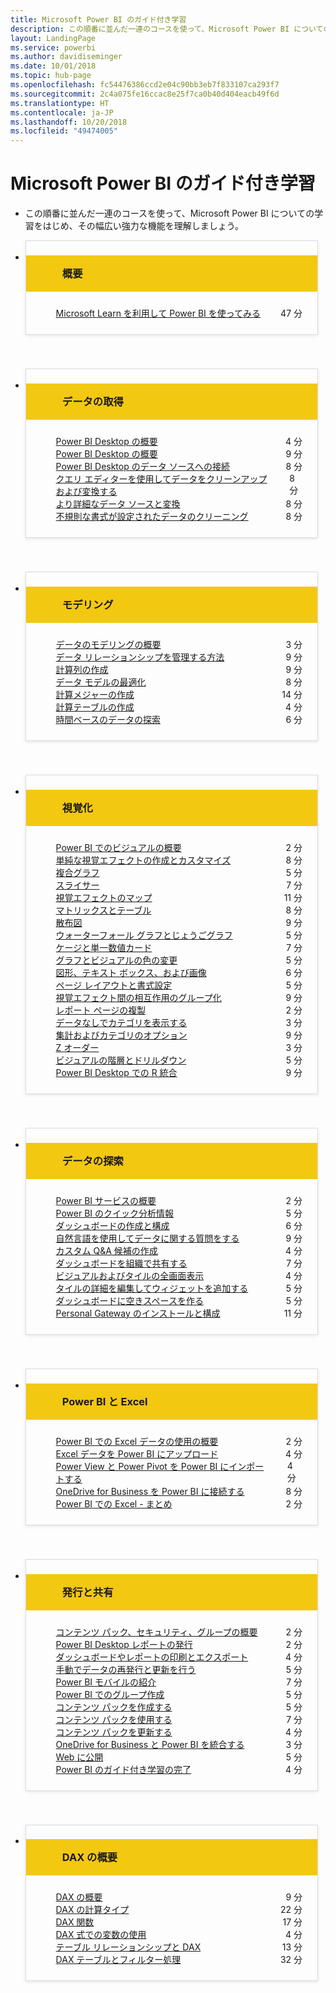 ```yaml
---
title: Microsoft Power BI のガイド付き学習
description: この順番に並んだ一連のコースを使って、Microsoft Power BI についての学習をはじめ、その幅広い強力な機能を理解しましょう。
layout: LandingPage
ms.service: powerbi
ms.author: davidiseminger
ms.date: 10/01/2018
ms.topic: hub-page
ms.openlocfilehash: fc54476386ccd2e04c90bb3eb7f833107ca293f7
ms.sourcegitcommit: 2c4a075fe16ccac8e25f7ca0b40d404eacb49f6d
ms.translationtype: HT
ms.contentlocale: ja-JP
ms.lasthandoff: 10/20/2018
ms.locfileid: "49474005"
---
```

<div id="main" class="v2">
    <div class="container">
        <h1>Microsoft Power BI のガイド付き学習</h1>
        <ul id="databases" class="cardsL panelContent" style="display: block; margin: 0px;">
          <li class="fullSpan">
              <div class="container intro">
                  <p>この順番に並んだ一連のコースを使って、Microsoft Power BI についての学習をはじめ、その幅広い強力な機能を理解しましょう。</p>
              </div>
          </li>
          <li>
            <div class="cardSize">
                <div class="cardPadding">
                  <div class="card" style="padding: 0 12px 54px 0;">
                      <div class="cardText" style="box-shadow: 0 2px 5px #e8e8e8; border: 1px solid #dbdbdb;">
                          <h3 class="bgdAccent1" style="padding: 8px; display: flex; background: #f2c811; font-weight: bold; border-bottom: 0; margin-bottom: 0; line-height: 42px">
                            <div class="cardImageOuter" style="margin: 0 8px 0 10px;">
                              <div class="cardImage" style="width: 32px;">
                                <img src="media/logo_power-bi.svg" alt="" data-linktype="absolute-path" class="x-hidden-focus" style="position: relative; top: 6px;">
                              </div>
                            </div>
概要 </h3>
                          <ul class="noBullet" style="margin: 24px;">
                              <li style="display: flex; justify-content: space-between;">
                                <a class="barLink" href="https://docs.microsoft.com/learn/paths/create-use-analytics-reports-power-bi/">Microsoft Learn を利用して Power BI を使ってみる</a>
                                <span style="margin-left: 32px; align-self: center;">47 分</span>
                              </li>                              
                          </ul>
                      </div>
                    </div>
                </div>
            </div>
          </li>
          <li>
            <div class="cardSize">
                <div class="cardPadding">
                  <div class="card" style="padding: 0 12px 54px 0;">
                      <div class="cardText" style="box-shadow: 0 2px 5px #e8e8e8; border: 1px solid #dbdbdb;">
                          <h3 class="bgdAccent1" style="padding: 8px; display: flex; background: #f2c811; font-weight: bold; border-bottom: 0; margin-bottom: 0; line-height: 42px">
                            <div class="cardImageOuter" style="margin: 0 8px 0 10px;">
                              <div class="cardImage" style="width: 32px;">
                                <img src="media/pbi-getting-data.svg" alt="" data-linktype="absolute-path" class="x-hidden-focus" style="position: relative; top: 6px;">
                              </div>
                            </div>
データの取得 </h3>
                          <ul class="noBullet" style="margin: 24px;">
                              <li style="display: flex; justify-content: space-between;">
                                <a class="barLink" href="gettingdata.yml?tutorial-step=1">Power BI Desktop の概要</a>
                                <span style="margin-left: 32px; align-self: center;">4 分</span>
                              </li>
                              <li style="display: flex; justify-content: space-between;">
                                <a class="barLink" href="gettingdata.yml?tutorial-step=2">Power BI Desktop の概要</a>
                                <span style="margin-left: 32px; align-self: center;">9 分</span>
                              </li>
                              <li style="display: flex; justify-content: space-between;">
                                <a class="barLink" href="gettingdata.yml?tutorial-step=3">Power BI Desktop のデータ ソースへの接続</a>
                                <span style="margin-left: 32px; align-self: center;">8 分</span>
                              </li>
                              <li style="display: flex; justify-content: space-between;">
                                <a class="barLink" href="gettingdata.yml?tutorial-step=4">クエリ エディターを使用してデータをクリーンアップおよび変換する</a>
                                <span style="margin-left: 32px; align-self: center;">8 分</span>
                              </li>
                              <li style="display: flex; justify-content: space-between;">
                                <a class="barLink" href="gettingdata.yml?tutorial-step=5">より詳細なデータ ソースと変換</a>
                                <span style="margin-left: 32px; align-self: center;">8 分</span>
                              </li>
                              <li style="display: flex; justify-content: space-between;">
                                <a class="barLink" href="gettingdata.yml?tutorial-step=6">不規則な書式が設定されたデータのクリーニング</a>
                                <span style="margin-left: 32px; align-self: center;">8 分</span>
                              </li>
                          </ul>
                      </div>
                    </div>
                </div>
            </div>
          </li>
          <li>
            <div class="cardSize">
                <div class="cardPadding">
                  <div class="card" style="padding: 0 12px 54px 0;">
                      <div class="cardText" style="box-shadow: 0 2px 5px #e8e8e8; border: 1px solid #dbdbdb;">
                          <h3 class="bgdAccent1" style="padding: 8px; display: flex; background: #f2c811; font-weight: bold; border-bottom: 0; margin-bottom: 0; line-height: 42px">
                            <div class="cardImageOuter" style="margin: 0 8px 0 10px;">
                              <div class="cardImage" style="width: 32px;">
                                <img src="media/pbi-modeling.svg" alt="" data-linktype="absolute-path" class="x-hidden-focus" style="position: relative; top: 6px;">
                              </div>
                            </div>
モデリング </h3>
                          <ul class="noBullet" style="margin: 24px;">
                              <li style="display: flex; justify-content: space-between;">
                                <a class="barLink" href="modeling.yml?tutorial-step=1">データのモデリングの概要</a>
                                <span style="margin-left: 32px; align-self: center;">3 分</span>
                              </li>
                              <li style="display: flex; justify-content: space-between;">
                                <a class="barLink" href="modeling.yml?tutorial-step=2">データ リレーションシップを管理する方法</a>
                                <span style="margin-left: 32px; align-self: center;">9 分</span>
                              </li>
                              <li style="display: flex; justify-content: space-between;">
                                <a class="barLink" href="modeling.yml?tutorial-step=3">計算列の作成</a>
                                <span style="margin-left: 32px; align-self: center;">9 分</span>
                              </li>
                              <li style="display: flex; justify-content: space-between;">
                                <a class="barLink" href="modeling.yml?tutorial-step=4">データ モデルの最適化</a>
                                <span style="margin-left: 32px; align-self: center;">8 分</span>
                              </li>
                              <li style="display: flex; justify-content: space-between;">
                                <a class="barLink" href="modeling.yml?tutorial-step=5">計算メジャーの作成</a>
                                <span style="margin-left: 32px; align-self: center;">14 分</span>
                              </li>
                              <li style="display: flex; justify-content: space-between;">
                                <a class="barLink" href="modeling.yml?tutorial-step=6">計算テーブルの作成</a>
                                <span style="margin-left: 32px; align-self: center;">4 分</span>
                              </li>
                              <li style="display: flex; justify-content: space-between;">
                                <a class="barLink" href="modeling.yml?tutorial-step=7">時間ベースのデータの探索</a>
                                <span style="margin-left: 32px; align-self: center;">6 分</span>
                              </li>
                          </ul>
                      </div>
                    </div>
                </div>
            </div>
          </li>
          <li>
            <div class="cardSize">
                <div class="cardPadding">
                  <div class="card" style="padding: 0 12px 54px 0;">
                      <div class="cardText" style="box-shadow: 0 2px 5px #e8e8e8; border: 1px solid #dbdbdb;">
                          <h3 class="bgdAccent1" style="padding: 8px; display: flex; background: #f2c811; font-weight: bold; border-bottom: 0; margin-bottom: 0; line-height: 42px">
                            <div class="cardImageOuter" style="margin: 0 8px 0 10px;">
                              <div class="cardImage" style="width: 32px;">
                                <img src="media/pbi-visualizations.svg" alt="" data-linktype="absolute-path" class="x-hidden-focus" style="position: relative; top: 6px;">
                              </div>
                            </div>
視覚化 </h3>
                          <ul class="noBullet" style="margin: 24px;">
                              <li style="display: flex; justify-content: space-between;">
                                <a class="barLink" href="visualizations.yml?tutorial-step=1">Power BI でのビジュアルの概要</a>
                                <span style="margin-left: 32px; align-self: center;">2 分</span>
                              </li>
                              <li style="display: flex; justify-content: space-between;">
                                <a class="barLink" href="visualizations.yml?tutorial-step=2">単純な視覚エフェクトの作成とカスタマイズ</a>
                                <span style="margin-left: 32px; align-self: center;">8 分</span>
                              </li>
                              <li style="display: flex; justify-content: space-between;">
                                <a class="barLink" href="visualizations.yml?tutorial-step=3">複合グラフ</a>
                                <span style="margin-left: 32px; align-self: center;">5 分</span>
                              </li>
                              <li style="display: flex; justify-content: space-between;">
                                <a class="barLink" href="visualizations.yml?tutorial-step=4">スライサー</a>
                                <span style="margin-left: 32px; align-self: center;">7 分</span>
                              </li>
                              <li style="display: flex; justify-content: space-between;">
                                <a class="barLink" href="visualizations.yml?tutorial-step=5">視覚エフェクトのマップ</a>
                                <span style="margin-left: 32px; align-self: center;">11 分</span>
                              </li>
                              <li style="display: flex; justify-content: space-between;">
                                <a class="barLink" href="visualizations.yml?tutorial-step=6">マトリックスとテーブル</a>
                                <span style="margin-left: 32px; align-self: center;">8 分</span>
                              </li>
                              <li style="display: flex; justify-content: space-between;">
                                <a class="barLink" href="visualizations.yml?tutorial-step=7">散布図</a>
                                <span style="margin-left: 32px; align-self: center;">9 分</span>
                              </li>
                              <li style="display: flex; justify-content: space-between;">
                                <a class="barLink" href="visualizations.yml?tutorial-step=8">ウォーターフォール グラフとじょうごグラフ</a>
                                <span style="margin-left: 32px; align-self: center;">5 分</span>
                              </li>
                              <li style="display: flex; justify-content: space-between;">
                                <a class="barLink" href="visualizations.yml?tutorial-step=9">ケージと単一数値カード</a>
                                <span style="margin-left: 32px; align-self: center;">7 分</span>
                              </li>
                              <li style="display: flex; justify-content: space-between;">
                                <a class="barLink" href="visualizations.yml?tutorial-step=10">グラフとビジュアルの色の変更</a>
                                <span style="margin-left: 32px; align-self: center;">5 分</span>
                              </li>
                              <li style="display: flex; justify-content: space-between;">
                                <a class="barLink" href="visualizations.yml?tutorial-step=11">図形、テキスト ボックス、および画像</a>
                                <span style="margin-left: 32px; align-self: center;">6 分</span>
                              </li>
                              <li style="display: flex; justify-content: space-between;">
                                <a class="barLink" href="visualizations.yml?tutorial-step=12">ページ レイアウトと書式設定</a>
                                <span style="margin-left: 32px; align-self: center;">5 分</span>
                              </li>
                              <li style="display: flex; justify-content: space-between;">
                                <a class="barLink" href="visualizations.yml?tutorial-step=13">視覚エフェクト間の相互作用のグループ化</a>
                                <span style="margin-left: 32px; align-self: center;">9 分</span>
                              </li>
                              <li style="display: flex; justify-content: space-between;">
                                <a class="barLink" href="visualizations.yml?tutorial-step=14">レポート ページの複製</a>
                                <span style="margin-left: 32px; align-self: center;">2 分</span>
                              </li>
                              <li style="display: flex; justify-content: space-between;">
                                <a class="barLink" href="visualizations.yml?tutorial-step=15">データなしでカテゴリを表示する</a>
                                <span style="margin-left: 32px; align-self: center;">3 分</span>
                              </li>
                              <li style="display: flex; justify-content: space-between;">
                                <a class="barLink" href="visualizations.yml?tutorial-step=16">集計およびカテゴリのオプション</a>
                                <span style="margin-left: 32px; align-self: center;">9 分</span>
                              </li>
                              <li style="display: flex; justify-content: space-between;">
                                <a class="barLink" href="visualizations.yml?tutorial-step=17">Z オーダー</a>
                                <span style="margin-left: 32px; align-self: center;">3 分</span>
                              </li>
                              <li style="display: flex; justify-content: space-between;">
                                <a class="barLink" href="visualizations.yml?tutorial-step=18">ビジュアルの階層とドリルダウン</a>
                                <span style="margin-left: 32px; align-self: center;">5 分</span>
                              </li>
                              <li style="display: flex; justify-content: space-between;">
                                <a class="barLink" href="visualizations.yml?tutorial-step=19">Power BI Desktop での R 統合</a>
                                <span style="margin-left: 32px; align-self: center;">9 分</span>
                              </li>
                          </ul>
                      </div>
                    </div>
                </div>
            </div>
          </li>
          <li>
            <div class="cardSize">
                <div class="cardPadding">
                  <div class="card" style="padding: 0 12px 54px 0;">
                      <div class="cardText" style="box-shadow: 0 2px 5px #e8e8e8; border: 1px solid #dbdbdb;">
                          <h3 class="bgdAccent1" style="padding: 8px; display: flex; background: #f2c811; font-weight: bold; border-bottom: 0; margin-bottom: 0; line-height: 42px">
                            <div class="cardImageOuter" style="margin: 0 8px 0 10px;">
                              <div class="cardImage" style="width: 32px;">
                                <img src="media/pbi-exploring-data.svg" alt="" data-linktype="absolute-path" class="x-hidden-focus" style="position: relative; top: 6px;">
                              </div>
                            </div>
データの探索 </h3>
                          <ul class="noBullet" style="margin: 24px;">
                              <li style="display: flex; justify-content: space-between;">
                                <a class="barLink" href="exploringdata.yml?tutorial-step=1">Power BI サービスの概要</a>
                                <span style="margin-left: 32px; align-self: center;">2 分</span>
                              </li>
                              <li style="display: flex; justify-content: space-between;">
                                <a class="barLink" href="exploringdata.yml?tutorial-step=2">Power BI のクイック分析情報</a>
                                <span style="margin-left: 32px; align-self: center;">5 分</span>
                              </li>
                              <li style="display: flex; justify-content: space-between;">
                                <a class="barLink" href="exploringdata.yml?tutorial-step=3">ダッシュボードの作成と構成</a>
                                <span style="margin-left: 32px; align-self: center;">6 分</span>
                              </li>
                              <li style="display: flex; justify-content: space-between;">
                                <a class="barLink" href="exploringdata.yml?tutorial-step=4">自然言語を使用してデータに関する質問をする</a>
                                <span style="margin-left: 32px; align-self: center;">9 分</span>
                              </li>
                              <li style="display: flex; justify-content: space-between;">
                                <a class="barLink" href="exploringdata.yml?tutorial-step=5">カスタム Q&amp;A 候補の作成</a>
                                <span style="margin-left: 32px; align-self: center;">4 分</span>
                              </li>
                              <li style="display: flex; justify-content: space-between;">
                                <a class="barLink" href="exploringdata.yml?tutorial-step=6">ダッシュボードを組織で共有する</a>
                                <span style="margin-left: 32px; align-self: center;">7 分</span>
                              </li>
                              <li style="display: flex; justify-content: space-between;">
                                <a class="barLink" href="exploringdata.yml?tutorial-step=7">ビジュアルおよびタイルの全画面表示</a>
                                <span style="margin-left: 32px; align-self: center;">4 分</span>
                              </li>
                              <li style="display: flex; justify-content: space-between;">
                                <a class="barLink" href="exploringdata.yml?tutorial-step=8">タイルの詳細を編集してウィジェットを追加する</a>
                                <span style="margin-left: 32px; align-self: center;">5 分</span>
                              </li>
                              <li style="display: flex; justify-content: space-between;">
                                <a class="barLink" href="exploringdata.yml?tutorial-step=9">ダッシュボードに空きスペースを作る</a>
                                <span style="margin-left: 32px; align-self: center;">5 分</span>
                              </li>
                              <li style="display: flex; justify-content: space-between;">
                                <a class="barLink" href="exploringdata.yml?tutorial-step=10">Personal Gateway のインストールと構成</a>
                                <span style="margin-left: 32px; align-self: center;">11 分</span>
                              </li>
                          </ul>
                      </div>
                    </div>
                </div>
            </div>
          </li>
          <li>
            <div class="cardSize">
                <div class="cardPadding">
                  <div class="card" style="padding: 0 12px 54px 0;">
                      <div class="cardText" style="box-shadow: 0 2px 5px #e8e8e8; border: 1px solid #dbdbdb;">
                          <h3 class="bgdAccent1" style="padding: 8px; display: flex; background: #f2c811; font-weight: bold; border-bottom: 0; margin-bottom: 0; line-height: 42px">
                            <div class="cardImageOuter" style="margin: 0 8px 0 10px;">
                              <div class="cardImage" style="width: 32px;">
                                <img src="media/logo_excel-blk.svg" alt="" data-linktype="absolute-path" class="x-hidden-focus" style="position: relative; top: 6px;">
                              </div>
                            </div>
Power BI と Excel </h3>
                          <ul class="noBullet" style="margin: 24px;">
                              <li style="display: flex; justify-content: space-between;">
                                <a class="barLink" href="powerbiandexcel.yml?tutorial-step=1">Power BI での Excel データの使用の概要</a>
                                <span style="margin-left: 32px; align-self: center;">2 分</span>
                              </li>
                              <li style="display: flex; justify-content: space-between;">
                                <a class="barLink" href="powerbiandexcel.yml?tutorial-step=2">Excel データを Power BI にアップロード</a>
                                <span style="margin-left: 32px; align-self: center;">4 分</span>
                              </li>
                              <li style="display: flex; justify-content: space-between;">
                                <a class="barLink" href="powerbiandexcel.yml?tutorial-step=3">Power View と Power Pivot を Power BI にインポートする</a>
                                <span style="margin-left: 32px; align-self: center;">4 分</span>
                              </li>
                              <li style="display: flex; justify-content: space-between;">
                                <a class="barLink" href="powerbiandexcel.yml?tutorial-step=4">OneDrive for Business を Power BI に接続する</a>
                                <span style="margin-left: 32px; align-self: center;">8 分</span>
                              </li>
                              <li style="display: flex; justify-content: space-between;">
                                <a class="barLink" href="powerbiandexcel.yml?tutorial-step=5">Power BI での Excel - まとめ</a>
                                <span style="margin-left: 32px; align-self: center;">2 分</span>
                              </li>
                          </ul>
                      </div>
                    </div>
                </div>
            </div>
          </li>
          <li>
            <div class="cardSize">
                <div class="cardPadding">
                  <div class="card" style="padding: 0 12px 54px 0;">
                      <div class="cardText" style="box-shadow: 0 2px 5px #e8e8e8; border: 1px solid #dbdbdb;">
                          <h3 class="bgdAccent1" style="padding: 8px; display: flex; background: #f2c811; font-weight: bold; border-bottom: 0; margin-bottom: 0; line-height: 42px">
                            <div class="cardImageOuter" style="margin: 0 8px 0 10px;">
                              <div class="cardImage" style="width: 32px;">
                                <img src="media/pbi-pub-sharing.svg" alt="" data-linktype="absolute-path" class="x-hidden-focus" style="position: relative; top: 6px;">
                              </div>
                            </div>
発行と共有 </h3>
                          <ul class="noBullet" style="margin: 24px;">
                              <li style="display: flex; justify-content: space-between;">
                                <a class="barLink" href="publishingandsharing.yml?tutorial-step=1">コンテンツ パック、セキュリティ、グループの概要</a>
                                <span style="margin-left: 32px; align-self: center;">2 分</span>
                              </li>
                              <li style="display: flex; justify-content: space-between;">
                                <a class="barLink" href="publishingandsharing.yml?tutorial-step=2">Power BI Desktop レポートの発行</a>
                                <span style="margin-left: 32px; align-self: center;">2 分</span>
                              </li>
                              <li style="display: flex; justify-content: space-between;">
                                <a class="barLink" href="publishingandsharing.yml?tutorial-step=3">ダッシュボードやレポートの印刷とエクスポート</a>
                                <span style="margin-left: 32px; align-self: center;">4 分</span>
                              </li>
                              <li style="display: flex; justify-content: space-between;">
                                <a class="barLink" href="publishingandsharing.yml?tutorial-step=4">手動でデータの再発行と更新を行う</a>
                                <span style="margin-left: 32px; align-self: center;">5 分</span>
                              </li>
                              <li style="display: flex; justify-content: space-between;">
                                <a class="barLink" href="publishingandsharing.yml?tutorial-step=5">Power BI モバイルの紹介</a>
                                <span style="margin-left: 32px; align-self: center;">7 分</span>
                              </li>
                              <li style="display: flex; justify-content: space-between;">
                                <a class="barLink" href="publishingandsharing.yml?tutorial-step=6">Power BI でのグループ作成</a>
                                <span style="margin-left: 32px; align-self: center;">5 分</span>
                              </li>
                              <li style="display: flex; justify-content: space-between;">
                                <a class="barLink" href="publishingandsharing.yml?tutorial-step=7">コンテンツ パックを作成する</a>
                                <span style="margin-left: 32px; align-self: center;">5 分</span>
                              </li>
                              <li style="display: flex; justify-content: space-between;">
                                <a class="barLink" href="publishingandsharing.yml?tutorial-step=8">コンテンツ パックを使用する</a>
                                <span style="margin-left: 32px; align-self: center;">7 分</span>
                              </li>
                              <li style="display: flex; justify-content: space-between;">
                                <a class="barLink" href="publishingandsharing.yml?tutorial-step=9">コンテンツ パックを更新する</a>
                                <span style="margin-left: 32px; align-self: center;">4 分</span>
                              </li>
                              <li style="display: flex; justify-content: space-between;">
                                <a class="barLink" href="publishingandsharing.yml?tutorial-step=10">OneDrive for Business と Power BI を統合する</a>
                                <span style="margin-left: 32px; align-self: center;">3 分</span>
                              </li>
                              <li style="display: flex; justify-content: space-between;">
                                <a class="barLink" href="publishingandsharing.yml?tutorial-step=11">Web に公開</a>
                                <span style="margin-left: 32px; align-self: center;">5 分</span>
                              </li>
                              <li style="display: flex; justify-content: space-between;">
                                <a class="barLink" href="publishingandsharing.yml?tutorial-step=12">Power BI のガイド付き学習の完了</a>
                                <span style="margin-left: 32px; align-self: center;">4 分</span>
                              </li>
                          </ul>
                      </div>
                    </div>
                </div>
            </div>
          </li>
          <li>
            <div class="cardSize">
                <div class="cardPadding">
                  <div class="card" style="padding: 0 12px 54px 0;">
                      <div class="cardText" style="box-shadow: 0 2px 5px #e8e8e8; border: 1px solid #dbdbdb;">
                          <h3 class="bgdAccent1" style="padding: 8px; display: flex; background: #f2c811; font-weight: bold; border-bottom: 0; margin-bottom: 0; line-height: 42px">
                            <div class="cardImageOuter" style="margin: 0 8px 0 10px;">
                              <div class="cardImage" style="width: 32px;">
                                <img src="media/pbi-dax-intro.svg" alt="" data-linktype="absolute-path" class="x-hidden-focus" style="position: relative; top: 6px;">
                              </div>
                            </div>
DAX の概要 </h3>
                          <ul class="noBullet" style="margin: 24px;">
                              <li style="display: flex; justify-content: space-between;">
                                <a class="barLink" href="introductiontodax.yml?tutorial-step=1">DAX の概要</a>
                                <span style="margin-left: 32px; align-self: center;">9 分</span>
                              </li>
                              <li style="display: flex; justify-content: space-between;">
                                <a class="barLink" href="introductiontodax.yml?tutorial-step=2">DAX の計算タイプ</a>
                                <span style="margin-left: 32px; align-self: center;">22 分</span>
                              </li>
                              <li style="display: flex; justify-content: space-between;">
                                <a class="barLink" href="introductiontodax.yml?tutorial-step=3">DAX 関数</a>
                                <span style="margin-left: 32px; align-self: center;">17 分</span>
                              </li>
                              <li style="display: flex; justify-content: space-between;">
                                <a class="barLink" href="introductiontodax.yml?tutorial-step=4">DAX 式での変数の使用</a>
                                <span style="margin-left: 32px; align-self: center;">4 分</span>
                              </li>
                              <li style="display: flex; justify-content: space-between;">
                                <a class="barLink" href="introductiontodax.yml?tutorial-step=5">テーブル リレーションシップと DAX</a>
                                <span style="margin-left: 32px; align-self: center;">13 分</span>
                              </li>
                              <li style="display: flex; justify-content: space-between;">
                                <a class="barLink" href="introductiontodax.yml?tutorial-step=6">DAX テーブルとフィルター処理</a>
                                <span style="margin-left: 32px; align-self: center;">32 分</span>
                              </li>
                          </ul>
                      </div>
                    </div>
                </div>
            </div>
          </li>
      </ul>
    </div>
</div>